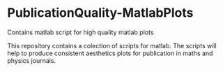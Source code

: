 # PublicationQuality-MatlabPlots
Contains matlab script for high quality matlab plots


This repository contains a colection of scripts for matlab.
The scripts will help to produce consistent aesthetics plots
for publication in maths and physics journals.
